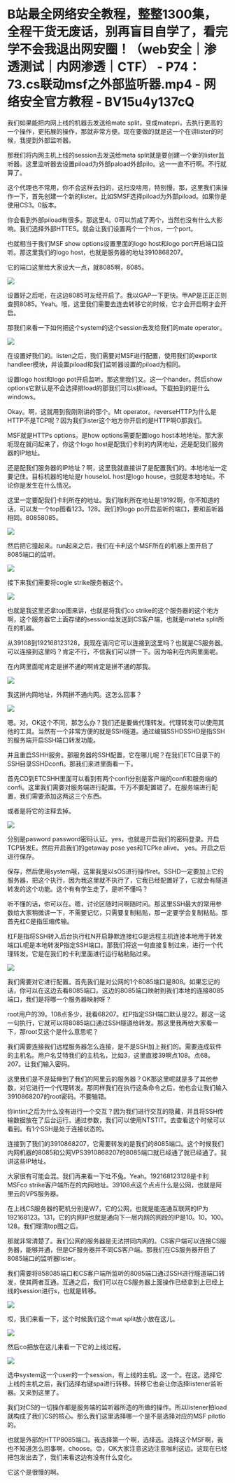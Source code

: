 # B站最全网络安全教程，整整1300集，全程干货无废话，别再盲目自学了，看完学不会我退出网安圈！（web安全｜渗透测试｜内网渗透｜CTF） - P74：73.cs联动msf之外部监听器.mp4 - 网络安全官方教程 - BV15u4y137cQ

我们如果能把内网上线的机器去发送给mate split，变成matepri，去执行更高的一个操作，更拓展的操作，那就非常方便。现在要做的就是这一个在讲lister的时候，我提到外部监听器。

那我们将内网主机上线的session去发送给meta split就是要创建一个新的lister监听器。这里监听器去设置piload为外部paload外部pilo。这一一直不行啊。不行就算了。

这个代理也不常用，你不会这样去扫的，这扫没啥用，特别慢。那，这里我们来操作一下，首先创建一个新的lister。比如SMSF选择piload为外部piload。如果你是使用CS3。0版本。

你会看到外部piload有很多。那这里4。0可以剪成了两个，当然也没有什么大影响。我们选择外部HTTES。就会让我们设置两个一个hos，一个port。

也就相当于我们MSF show options设置里面的logo host和logo port开启端口监听。那这里我们的logo host，也就是服务器的地址3910868207。

它的端口这里给大家设大一点，就8085啊，8085。

![](img/ce993290443623024955fbd693e68093_1.png)

设置好之后呃，在这边8085可友经开启了。我以GAP一下更快。甲AP是正正正则查照8085。Yeah。哦，这里我们需要去连去转移它的时候，它才会开启啊才会开启。

那我们来看一下如何把这个system的这个session去发给我们的mate operator。

![](img/ce993290443623024955fbd693e68093_3.png)

在设置好我们的。listen之后，我们需要对MSF进行配置，使用我们的exportit handleer模块，并设置piload和我们监听器设置的piload为相同。

设置logo host和logo pot开启监听。那这里我们又。这一个hander。然后show options它默认是不会选择排load的那我们可以s排load。下载拍到的是什么windows。

Okay。啊，这就用到我刚刚讲的那个。Mt operator。reverseHTTP为什么是HTTP不是TCP呢？因为我们lister这个地方你开启的是HTTP啊O那我们。

MSF就是HTTPs options。是how options需要配置logo host本地地址。那大家呃现在就问起来了，你这个logo host是配我们卡利的内网地址，还是配我们服务器的IP地址。

还是配我们服务器的IP地址？啊，这里我就直接讲了是配置我们的。本地地址一定要记住。目标机器的地址是r houseloL host是logo house，也就是本地地址。不论你是发生在什么情况。

这里一定要配我们卡利所在的地址。我们咖利所在地址是19192啊，你不知道的话，可以发一个top图看123。128。我们的logo po开启监听的端口，要和监听器相同。80858085。



![](img/ce993290443623024955fbd693e68093_5.png)

然后把它撞起来。run起来之后，我们在卡利这个MSF所在的机器上面开启了8085端口的监听。

![](img/ce993290443623024955fbd693e68093_7.png)

接下来我们需要将cogle strike服务器这个。

![](img/ce993290443623024955fbd693e68093_9.png)

也就是我这里还拿top图来讲，也就是将我们co strike的这个服务器的这个地方啊，这个服务器它上面存储的session给发送到CS客户端，也就是mateta split所在的机器。

从39108到192168123128，我现在请问它可以连接到这里吗？也就是CS服务器。可以连接到这里吗？肯定不行，不信我们可以拼一下。因为哈利在内网里面呢。

在内网里面呢肯定是拼不通的啊肯定是拼不通的那我。

![](img/ce993290443623024955fbd693e68093_11.png)

我这拼内网地址，外网拼不通内网。这怎么回事？

![](img/ce993290443623024955fbd693e68093_13.png)

嗯。对。OK这个不同，那怎么办？我们还是要做代理转发。代理转发可以使用其他的工具。当然有一个非常方便的就是SSH隧道。通过编辑SSHDSSHD是指SSH的服务端开启SSH端口转发功能。

并且重启SSHH服务。那服务器的SSH配置，它在哪儿呢？在我们ETC目录下的SSH目录SSHDconfi。那我们来进里面看一下。

首先CD到ETCSHH里面可以看到有两个confi分别是客户端的confi和服务端的confi。这里我们需要对服务端进行配置。千万不要配置错了。在服务端进行配置，我们需要添加这两这三个东西。

或者是将它的注释去掉。

![](img/ce993290443623024955fbd693e68093_15.png)

分别是pasword password密码认证。yes，也就是开启我们的密码登录。开启TCP转发E。然后开启我们的getaway pose yes和TCPke alive。 yes。开启之后进行保存。

保存，然后使用system哦，这里我是以sOS进行操作ret。SSHD一定要加上它的服务器，把这个执行，因为我这里就不执行了，它我已经配置好了，它就会有隧道转发的这个功能。这个有有学生走了，是听不懂吗？

听不懂的话，你可以在。嗯，讨论区随时问啊随时问。那这里SSH最大的常用参数给大家稍微讲一下，不需要记忆，只需要复制粘贴，那一定要学会复制粘贴。那首先杠C是指压缩传输。

杠F是指将SSH转入后台执行杠N开启静默连接杠G是远程主机连接本地用于转发端口L呢是本地转发P指定SSH端口。那我们将这一句直接复制过来，进行一个代理转发。它是在我们的卡利里面进行运行粘粘贴过来。



![](img/ce993290443623024955fbd693e68093_17.png)

我们需要对它进行配置。首先我们是对公网的1个8085端口是808。如果忘记的话，你可以在这边去看8085端口。这边的8085端口映射到我们本地的连接8085端口，我们是将哪一个服务器映射呀？

root用户的39。108点多少，我看68207。杠P指定SSH端口默认是22。那这一这一句执行，它就可以将8085端口通过SSH隧道给转发。那这里我再给大家看一下，那root艾这个是什么意思呢？

我们需要连接我们远程服务器怎么连接，是不是SSH加上我们的。需要连成软件的主机名。用户名艾特我们的主机名，比如3，这里直接39啊点108。点68。207。让我们输入密码。

这里我们是不是延伸到了我们的阿里云的服务器？OK那这里呢就是多了其他参数，对它进行一个代理转发。那同样我们在执行这条命令之后，他也会让我们输入3910868207的root密码。不要输错。

你intint之后为什么没有进行一个交互？因为我们进行交互的隐藏，并且将SSH传输数据放在了后台运行。通过参数，我们可以使用NTSTIT。去查看这个时候可以看到。有1个SSH是处于连接状态的。

连接到了我们的3910868207，它需要转发的是我们的8085端口。这个时候我们内网机器的8085和公网VPS3910868207的8085端口就已经通了就已经通了。我讲这些IP地址。

大家很有可能会混。我们再来看一下吐不兔。Yeah。192168123128是卡利MSFco strike客户端所在的内网地址。39108点这个点点什么是公网，也就是阿里云的VPS服务器。

在上线CS服务器的靶机分别是W7，它的公网，也就是能连通互联网的IP为192168123。131，它的内网IP也就是通向下一层内网的网段的IP是10。10。100。128。我们理清top图之后。

那就非常清楚了。我们公网的服务器是无法拼同内网的。CS客户端可以连接CS服务器，能够并通，但是CF服务器并不同CS客户端。那我们在CS服务器开启了8085端口的监听器lister。

我们需要将858085端口和CS客户端所监听的8085端口通过SSH进行隧道端口转发，使其两者互通。互通之后，我们可以在CS服务器上面操作已经拿到上已经上线的session进行s，也就是转移。



![](img/ce993290443623024955fbd693e68093_19.png)

哎，我们来看一下，这个时候我们这个mat split放小放在这儿。

![](img/ce993290443623024955fbd693e68093_21.png)

然后co把放在这儿来看一下它的上线过程。

![](img/ce993290443623024955fbd693e68093_23.png)

选中system这一个user的一个session，有上线的主机。这一个。在这。选择它上线的主机之后，我们选择右键spa进行转移。转移它也会让你选择listener监听器。又来到这里了。

我们对CS的一切操作都是服务端的监听器所造的所做的操作。所以listener拍load就构成了我们CS的核心。那么我们这里选择哪一个是不是选择对应的MSF pilotlo的。

也就是外部的HTTP8085端口。我选择第一个啊，选择选。选择这个MSF啊，我也不知道怎么回事啊，choose。😊，OK大家注意这边注意咖利这边。这现在已经把包发出去了，我们来看这边有没有什么变化。

它这个是很慢的啊。